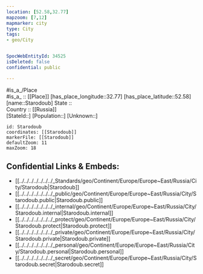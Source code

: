```yaml
---
location: [52.58,32.77] 
mapzoom: [7,12] 
mapmarker: city 
type: City
tags:
- geo/City


SpocWebEntityId: 34525
isDeleted: false
confidential: public

---
```

#is_a_/Place  
#is_a_ :: [[Place]] 
[has_place_longitude::32.77] 
[has_place_latitude::52.58] 
[name::Starodoub] 
State ::  
Country :: [[Russia]]  
[StateId::] 
[Population::] 
[Unknown::] 


```leaflet
id: Starodoub
coordinates: [[Starodoub]] 
markerFile: [[Starodoub]] 
defaultZoom: 11 
maxZoom: 18
```


## Confidential Links & Embeds: 
- [[../../../../../../../_Standards/geo/Continent/Europe/Europe~East/Russia/City/Starodoub|Starodoub]] 
- [[../../../../../../../_public/geo/Continent/Europe/Europe~East/Russia/City/Starodoub.public|Starodoub.public]] 
- [[../../../../../../../_internal/geo/Continent/Europe/Europe~East/Russia/City/Starodoub.internal|Starodoub.internal]] 
- [[../../../../../../../_protect/geo/Continent/Europe/Europe~East/Russia/City/Starodoub.protect|Starodoub.protect]] 
- [[../../../../../../../_private/geo/Continent/Europe/Europe~East/Russia/City/Starodoub.private|Starodoub.private]] 
- [[../../../../../../../_personal/geo/Continent/Europe/Europe~East/Russia/City/Starodoub.personal|Starodoub.personal]] 
- [[../../../../../../../_secret/geo/Continent/Europe/Europe~East/Russia/City/Starodoub.secret|Starodoub.secret]] 
